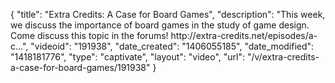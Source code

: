 {
    "title": "Extra Credits: A Case for Board Games",
    "description": "This week, we discuss the importance of board games in the study of game design. Come discuss this topic in the forums! http:\/\/extra-credits.net\/episodes\/a-c...",
    "videoid": "191938",
    "date_created": "1406055185",
    "date_modified": "1418181776",
    "type": "captivate",
    "layout": "video",
    "url": "\/v\/extra-credits-a-case-for-board-games\/191938"
}